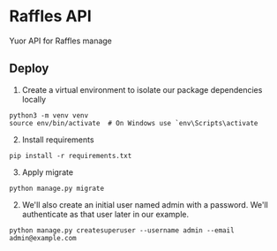 # Raffles API
Yuor API for Raffles manage


## Deploy
1. Create a virtual environment to isolate our package dependencies locally
```
python3 -m venv venv
source env/bin/activate  # On Windows use `env\Scripts\activate
```
2. Install requirements
```
pip install -r requirements.txt
```
3. Apply migrate
```
python manage.py migrate
```
2. We'll also create an initial user named admin with a password. We'll authenticate as that user later in our example.
```
python manage.py createsuperuser --username admin --email admin@example.com
```

